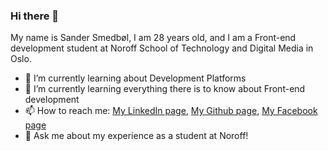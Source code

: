 ### Hi there 👋
My name is Sander Smedbøl, I am 28 years old, and I am a Front-end development student at Noroff School of Technology and Digital Media in Oslo.

- 🔭 I’m currently learning about Development Platforms
- 🌱 I’m currently learning everything there is to know about Front-end development
- 📫 How to reach me: [My LinkedIn page](www.linkedin.com/in/sander-smedb%C3%B8l-6b6352224/), [My Github page](www.github.com/SanderSme), [My Facebook page](www.facebook.com/sandersmedbol/)
- 💬 Ask me about my experience as a student at Noroff!
